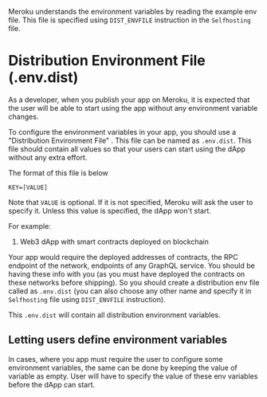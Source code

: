 Meroku understands the environment variables by reading the example env file.
This file is specified using `DIST_ENVFILE` instruction in the `Selfhosting` file.

# Distribution Environment File (.env.dist)

As a developer, when you publish your app on Meroku, it is expected that the user will be able to
start using the app without any environment variable changes.

To configure the environment variables in your app, you should use a "Distribution Environment File"
. This file can be named as `.env.dist`. This file should contain all values so that your
users can start using the dApp without any extra effort.

The format of this file is below

```
KEY=[VALUE]
```

Note that `VALUE` is optional. If it is not specified, Meroku will ask the user to specify it. Unless this value is specified, the dApp won't start.

For example:

1. Web3 dApp with smart contracts deployed on blockchain

Your app would require the deployed addresses of contracts, the RPC endpoint of the network, endpoints of any GraphQL service. You should be having these info with you (as you must have deployed
the contracts on these networks before shipping). So you should create a distribution env file
called as `.env.dist` (you can also choose any other name and specify it in `Selfhosting` file using `DIST_ENVFILE` instruction).

This `.env.dist` will contain all distribution environment variables.

## Letting users define environment variables

In cases, where you app must require the user to configure some environment variables,
the same can be done by keeping the value of variable as empty. User will have to specify
the value of these env variables before the dApp can start.

